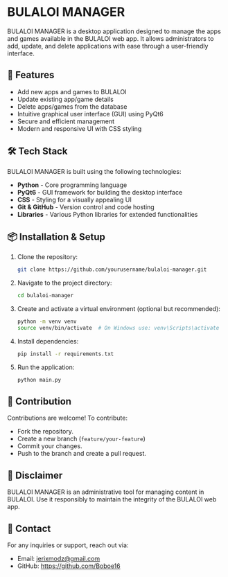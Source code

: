 # BULALOI MANAGER

BULALOI MANAGER is a desktop application designed to manage the apps and games available in the BULALOI web app. It allows administrators to add, update, and delete applications with ease through a user-friendly interface.

## 🚀 Features

- Add new apps and games to BULALOI
- Update existing app/game details
- Delete apps/games from the database
- Intuitive graphical user interface (GUI) using PyQt6
- Secure and efficient management
- Modern and responsive UI with CSS styling

## 🛠 Tech Stack

BULALOI MANAGER is built using the following technologies:

- **Python** - Core programming language
- **PyQt6** - GUI framework for building the desktop interface
- **CSS** - Styling for a visually appealing UI
- **Git & GitHub** - Version control and code hosting
- **Libraries** - Various Python libraries for extended functionalities

## 📦 Installation & Setup

1. Clone the repository:
   ```bash
   git clone https://github.com/yourusername/bulaloi-manager.git
   ```
2. Navigate to the project directory:
   ```bash
   cd bulaloi-manager
   ```
3. Create and activate a virtual environment (optional but recommended):
   ```bash
   python -m venv venv
   source venv/bin/activate  # On Windows use: venv\Scripts\activate
   ```
4. Install dependencies:
   ```bash
   pip install -r requirements.txt
   ```
5. Run the application:
   ```bash
   python main.py
   ```

## 🤝 Contribution

Contributions are welcome! To contribute:
- Fork the repository.
- Create a new branch (`feature/your-feature`)
- Commit your changes.
- Push to the branch and create a pull request.

## 📜 Disclaimer

BULALOI MANAGER is an administrative tool for managing content in BULALOI. Use it responsibly to maintain the integrity of the BULALOI web app.

## 📧 Contact

For any inquiries or support, reach out via:
- Email: jerixmodz@gmail.com
- GitHub: https://github.com/Boboe16
